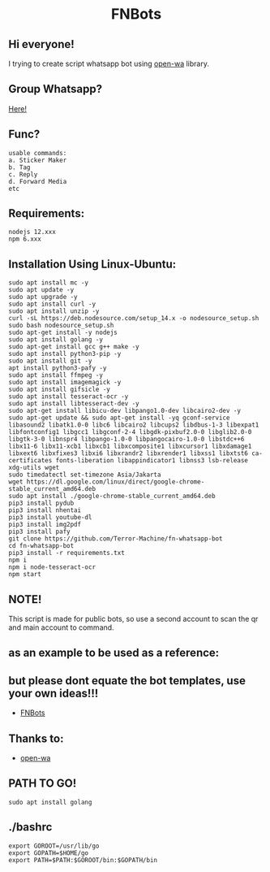 <h1 align="center">FNBots</h1>

## Hi everyone! 

I trying to create script whatsapp bot using [open-wa](https://github.com/open-wa/wa-automate-nodejs) library.

## Group Whatsapp?
[Here!](https://chat.whatsapp.com/BHGFVfkv9toKBgNgtoJffb)

## Func? 
```
usable commands: 
a. Sticker Maker
b. Tag
c. Reply
d. Forward Media
etc
```

## Requirements:
```
nodejs 12.xxx
npm 6.xxx
```

## Installation Using Linux-Ubuntu:
```
sudo apt install mc -y
sudo apt update -y
sudo apt upgrade -y
sudo apt install curl -y
sudo apt install unzip -y
curl -sL https://deb.nodesource.com/setup_14.x -o nodesource_setup.sh
sudo bash nodesource_setup.sh
sudo apt-get install -y nodejs
sudo apt install golang -y
sudo apt-get install gcc g++ make -y
sudo apt install python3-pip -y
sudo apt install git -y
apt install python3-pafy -y
sudo apt install ffmpeg -y
sudo apt install imagemagick -y
sudo apt install gifsicle -y
sudo apt install tesseract-ocr -y
sudo apt install libtesseract-dev -y
sudo apt-get install libicu-dev libpango1.0-dev libcairo2-dev -y
sudo apt-get update && sudo apt-get install -yq gconf-service libasound2 libatk1.0-0 libc6 libcairo2 libcups2 libdbus-1-3 libexpat1 libfontconfig1 libgcc1 libgconf-2-4 libgdk-pixbuf2.0-0 libglib2.0-0 libgtk-3-0 libnspr4 libpango-1.0-0 libpangocairo-1.0-0 libstdc++6 libx11-6 libx11-xcb1 libxcb1 libxcomposite1 libxcursor1 libxdamage1 libxext6 libxfixes3 libxi6 libxrandr2 libxrender1 libxss1 libxtst6 ca-certificates fonts-liberation libappindicator1 libnss3 lsb-release xdg-utils wget
sudo timedatectl set-timezone Asia/Jakarta
wget https://dl.google.com/linux/direct/google-chrome-stable_current_amd64.deb
sudo apt install ./google-chrome-stable_current_amd64.deb
pip3 install pydub
pip3 install nhentai
pip3 install youtube-dl
pip3 install img2pdf
pip3 install pafy
git clone https://github.com/Terror-Machine/fn-whatsapp-bot
cd fn-whatsapp-bot
pip3 install -r requirements.txt
npm i
npm i node-tesseract-ocr
npm start

```
## NOTE!
This script is made for public bots, so use a second account to scan the qr and main account to command.

## as an example to be used as a reference:
## but please dont equate the bot templates, use your own ideas!!!
- [FNBots](https://https://api.whatsapp.com/send?phone=6288239049722&text=.commands)

## Thanks to:
- [open-wa](https://github.com/open-wa/wa-automate-nodejs)



## PATH TO GO!
```
sudo apt install golang
```

## ./bashrc
```
export GOROOT=/usr/lib/go
export GOPATH=$HOME/go
export PATH=$PATH:$GOROOT/bin:$GOPATH/bin
```
